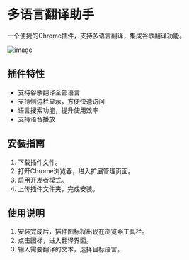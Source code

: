 # 多语言翻译助手

一个便捷的Chrome插件，支持多语言翻译，集成谷歌翻译功能。

![image](https://github.com/user-attachments/assets/0ff28cf1-98ab-4a41-ac01-8ad8987bc219)


## 插件特性

- 支持谷歌翻译全部语言
- 支持侧边栏显示，方便快速访问
- 语言搜索功能，提升使用效率
- 支持语音播放

## 安装指南

1. 下载插件文件。
2. 打开Chrome浏览器，进入扩展管理页面。
3. 启用开发者模式。
4. 上传插件文件夹，完成安装。

## 使用说明

1. 安装完成后，插件图标将出现在浏览器工具栏。
2. 点击图标，进入翻译界面。
3. 输入需要翻译的文本，选择目标语言。

